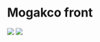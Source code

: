# Mogakco front
![](https://img.shields.io/badge/node-16.15.0-026e00)
![](https://img.shields.io/badge/yarn-1.22.17-026e00)
